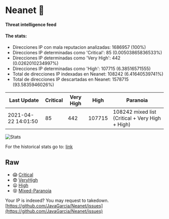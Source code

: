 # Neanet :hocho:
#### Threat intelligence feed
#### The stats:

- Direcciones IP con mala reputacion analizadas: 1686957 (100%)
- Direcciones IP determinadas como 'Critical':  85 (0.00503865836533%)
- Direcciones IP determinadas como 'Very High':  442 (0.0262010234997%)
- Direcciones IP determinadas como 'High':  107715 (6.38516571555)
- Total de direcciones IP indexadas en Neanet:  108242 (6.41640539741%)
- Total de direcciones IP descartadas en Neanet:  1578715 (93.5835946026%)

| Last Update | Critical | Very High | High | Paranoia |
| --- | --- | --- | --- | --- |
| 2021-04-22 14:01:50 | 85 | 442 | 107715 | 108242 mixed list (Critical + Very High + High)|

![Stats](https://docs.google.com/spreadsheets/d/e/2PACX-1vSnaNMIXVabIpDJjufMlzH7poXnshF3mgd8Is1g9ytUEzVsP5my4Trn8f-xkoLLQ38xpL3HtmUexLo6/pubchart?oid=501124687&format=image)

For the historical stats go to: [link](/stats.csv)
## Raw
- :scream: [Critical](https://raw.githubusercontent.com/JavaGarcia/Neanet/master/blacklists/neanet_critical.txt)
- :fearful: [VeryHigh](https://raw.githubusercontent.com/JavaGarcia/Neanet/master/blacklists/neanet_veryHigh.txtt)
- :frowning: [High](https://raw.githubusercontent.com/JavaGarcia/Neanet/master/blacklists/neanet_high.txt)
- :dizzy_face: [Mixed-Paranoia](https://raw.githubusercontent.com/JavaGarcia/Neanet/master/blacklists/neanet_all.txt)


Your IP is indexed? You may request to takedown. [https://github.com/JavaGarcia/Neanet/issues](https://github.com/JavaGarcia/Neanet/issues)

















































































































































































































































































































































































































































































































































































































































































































































































































































































































































































































































































































































































































































































































































































































































































































































































































































































































































































































































































































































































































































































































































































































































































































































































































































































































































































































































































































































































































































































































































































































































































































































































































































































































































































































































































































































































































































































































































































































































































































































































































































































































































































































































































































































































































































































































































































































































































































































































































































































































































































































































































































































































































































































































































































































































































































































































































































































































































































































































































































































































































